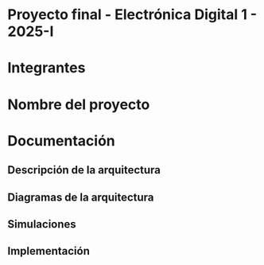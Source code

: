 # Proyecto final - Electrónica Digital 1 - 2025-I

# Integrantes


# Nombre del proyecto


# Documentación
## Descripción de la arquitectura


## Diagramas de la arquitectura


## Simulaciones


## Implementación

